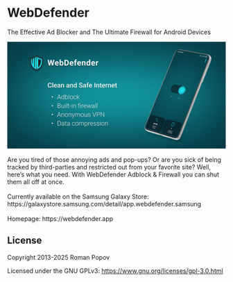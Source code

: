 # WebDefender
The Effective Ad Blocker and The Ultimate Firewall for Android Devices
<br>
<p align="center">
  <img width="600" src="docs/banner_1024x500_en.jpg">
</p>
Are you tired of those annoying ads and pop-ups? Or are you sick of being tracked by third-parties and restricted out from your favorite site? Well, here’s what you need. With WebDefender Adblock & Firewall you can shut them all off at once.
<br>
<br>
Currently available on the Samsung Galaxy Store: https://galaxystore.samsung.com/detail/app.webdefender.samsung
<br>
<br>
Homepage: https://webdefender.app

## License

Copyright 2013-2025 Roman Popov

Licensed under the GNU GPLv3: https://www.gnu.org/licenses/gpl-3.0.html
